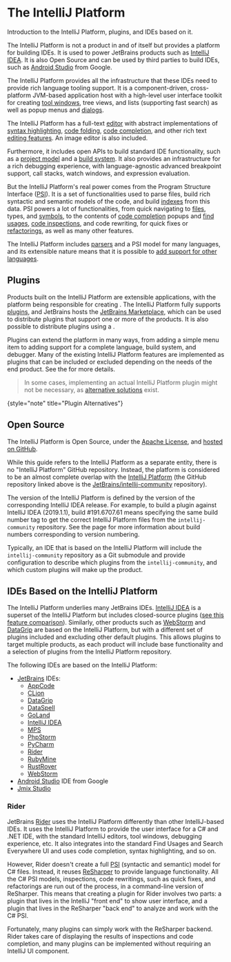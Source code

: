<!-- Copyright 2000-2025 JetBrains s.r.o. and contributors. Use of this source code is governed by the Apache 2.0 license. -->

# The IntelliJ Platform

<link-summary>Introduction to the IntelliJ Platform, plugins, and IDEs based on it.</link-summary>

The IntelliJ Platform is not a product in and of itself but provides a platform for building IDEs.
It is used to power JetBrains products such as [IntelliJ IDEA](https://www.jetbrains.com/idea/).
It is also Open Source and can be used by third parties to build IDEs, such as [Android Studio](https://developer.android.com/studio/index.html) from Google.

The IntelliJ Platform provides all the infrastructure that these IDEs need to provide rich language tooling support.
It is a component-driven, cross-platform JVM-based application host with a high-level user interface toolkit for creating [tool windows](tool_windows.md), tree views, and lists (supporting fast search) as well as popup menus and [dialogs](dialog_wrapper.md).

The IntelliJ Platform has a full-text [editor](editors.md) with abstract implementations of [syntax highlighting](analyzing.md), [code folding](folding_builder.md), [code completion](code_completion.md), and other rich text [editing features](editing.md).
An image editor is also included.

Furthermore, it includes open APIs to build standard IDE functionality, such as a [project model](project.md) and a [build system](external_system_integration.md).
It also provides an infrastructure for a rich debugging experience, with language-agnostic advanced breakpoint support, call stacks, watch windows, and expression evaluation.

But the IntelliJ Platform's real power comes from the Program Structure Interface ([PSI](psi.md)).
It is a set of functionalities used to parse files, build rich syntactic and semantic models of the code, and build [indexes](indexing_and_psi_stubs.md) from this data.
PSI powers a lot of functionalities, from quick navigating to [files](psi_files.md), types, and [symbols](symbols.md), to the contents of [code completion](code_completion.md) popups and [find usages](find_usages.md), [code inspections](code_inspections.md), and code rewriting, for quick fixes or [refactorings](rename_refactoring.md), as well as many other features.

The IntelliJ Platform includes [parsers](implementing_parser_and_psi.md) and a PSI model for many languages, and its extensible nature means that it is possible to [add support for other languages](custom_language_support.md).

## Plugins

Products built on the IntelliJ Platform are extensible applications, with the platform being responsible for creating [](plugin_extensions.md).
The IntelliJ Platform fully supports [plugins](developing_plugins.md), and JetBrains hosts the [JetBrains Marketplace](https://plugins.jetbrains.com), which can be used to distribute plugins that support one or more of the products.
It is also possible to distribute plugins using a [](custom_plugin_repository.md).

Plugins can extend the platform in many ways, from adding a simple menu item to adding support for a complete language, build system, and debugger.
Many of the existing IntelliJ Platform features are implemented as plugins that can be included or excluded depending on the needs of the end product.
See the [](plugins_quick_start.md) for more details.

<snippet id="pluginAlternatives">

> In some cases, implementing an actual IntelliJ Platform plugin might not be necessary, as [alternative solutions](plugin_alternatives.md) exist.
>
{style="note" title="Plugin Alternatives"}

</snippet>

## Open Source

The IntelliJ Platform is Open Source, under the [Apache License](%gh-ic%/LICENSE.txt), and [hosted on GitHub](https://github.com/JetBrains/intellij-community).

While this guide refers to the IntelliJ Platform as a separate entity, there is no "IntelliJ Platform" GitHub repository.
Instead, the platform is considered to be an almost complete overlap with the [IntelliJ Platform](idea.md) (the GitHub repository linked above is the [JetBrains/intellij-community](%gh-ic%/README.md) repository).

The version of the IntelliJ Platform is defined by the version of the corresponding IntelliJ IDEA release.
For example, to build a plugin against IntelliJ IDEA (2019.1.1), build #191.6707.61 means specifying the same build number tag to get the correct IntelliJ Platform files from the `intellij-community` repository.
See the [](build_number_ranges.md) page for more information about build numbers corresponding to version numbering.

Typically, an IDE that is based on the IntelliJ Platform will include the `intellij-community` repository as a Git submodule and provide configuration to describe which plugins from the `intellij-community`, and which custom plugins will make up the product.

## IDEs Based on the IntelliJ Platform

The IntelliJ Platform underlies many JetBrains IDEs.
[IntelliJ IDEA](idea_ultimate.md) is a superset of the IntelliJ Platform but includes closed-source plugins ([see this feature comparison](https://www.jetbrains.com/idea/features/editions_comparison_matrix.html)).
Similarly, other products such as [WebStorm](webstorm.md) and [DataGrip](data_grip.md) are based on the IntelliJ Platform, but with a different set of plugins included and excluding other default plugins.
This allows plugins to target multiple products, as each product will include base functionality and a selection of plugins from the IntelliJ Platform repository.

The following IDEs are based on the IntelliJ Platform:

* [JetBrains](https://www.jetbrains.com) IDEs:
    * [AppCode](app_code.md)
    * [CLion](clion.md)
    * [DataGrip](data_grip.md)
    * [DataSpell](https://www.jetbrains.com/dataspell/)
    * [GoLand](goland.md)
    * [IntelliJ IDEA](idea.md)
    * [MPS](https://www.jetbrains.com/mps/)
    * [PhpStorm](phpstorm.md)
    * [PyCharm](pycharm.md)
    * [Rider](#rider)
    * [RubyMine](rubymine.md)
    * [RustRover](https://www.jetbrains.com/rust/)
    * [WebStorm](webstorm.md)
* [Android Studio](android_studio.md) IDE from Google
* [Jmix Studio](https://www.jmix.io/tools/)

### Rider

JetBrains [Rider](rider.md) uses the IntelliJ Platform differently than other IntelliJ-based IDEs.
It uses the IntelliJ Platform to provide the user interface for a C# and .NET IDE, with the standard IntelliJ editors, tool windows, debugging experience, etc.
It also integrates into the standard Find Usages and Search Everywhere UI and uses code completion, syntax highlighting, and so on.

However, Rider doesn't create a full [PSI](psi.md) (syntactic and semantic) model for C# files.
Instead, it reuses [ReSharper](https://www.jetbrains.com/resharper/) to provide language functionality.
All the C# PSI models, inspections, code rewritings, such as quick fixes, and refactorings are run out of the process, in a command-line version of ReSharper.
This means that creating a plugin for Rider involves two parts: a plugin that lives in the IntelliJ "front end" to show user interface, and a plugin that lives in the ReSharper "back end" to analyze and work with the C# PSI.

Fortunately, many plugins can simply work with the ReSharper backend.
Rider takes care of displaying the results of inspections and code completion, and many plugins can be implemented without requiring an IntelliJ UI component.
